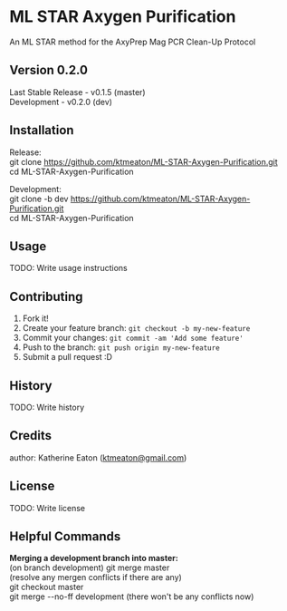 # ML STAR Axygen Purification

An ML STAR method for the AxyPrep Mag PCR Clean-Up Protocol

## Version 0.2.0

Last Stable Release - v0.1.5 (master)  
Development - v0.2.0 (dev)  

## Installation

Release:  
git clone https://github.com/ktmeaton/ML-STAR-Axygen-Purification.git  
cd ML-STAR-Axygen-Purification  

Development:  
git clone -b dev https://github.com/ktmeaton/ML-STAR-Axygen-Purification.git  
cd ML-STAR-Axygen-Purification   

## Usage

TODO: Write usage instructions


## Contributing

1. Fork it!
2. Create your feature branch: `git checkout -b my-new-feature`
3. Commit your changes: `git commit -am 'Add some feature'`
4. Push to the branch: `git push origin my-new-feature`
5. Submit a pull request :D

## History

TODO: Write history

## Credits

author: Katherine Eaton (ktmeaton@gmail.com)

## License

TODO: Write license

## Helpful Commands
**Merging a development branch into master:**  
  (on branch development) git merge master  
  (resolve any mergen conflicts if there are any)  
  git checkout master  
  git merge --no-ff development (there won't be any conflicts now)  
